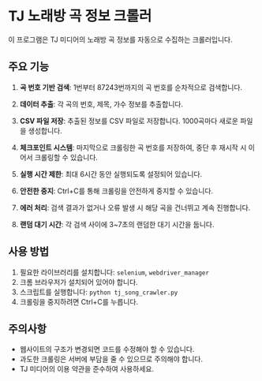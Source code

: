 # TJ 노래방 곡 정보 크롤러

이 프로그램은 TJ 미디어의 노래방 곡 정보를 자동으로 수집하는 크롤러입니다.

## 주요 기능

1. **곡 번호 기반 검색**: 1번부터 87243번까지의 곡 번호를 순차적으로 검색합니다.

2. **데이터 추출**: 각 곡의 번호, 제목, 가수 정보를 추출합니다.

3. **CSV 파일 저장**: 추출된 정보를 CSV 파일로 저장합니다. 1000곡마다 새로운 파일을 생성합니다.

4. **체크포인트 시스템**: 마지막으로 크롤링한 곡 번호를 저장하여, 중단 후 재시작 시 이어서 크롤링할 수 있습니다.

5. **실행 시간 제한**: 최대 6시간 동안 실행되도록 설정되어 있습니다.

6. **안전한 중지**: Ctrl+C를 통해 크롤링을 안전하게 중지할 수 있습니다.

7. **에러 처리**: 검색 결과가 없거나 오류 발생 시 해당 곡을 건너뛰고 계속 진행합니다.

8. **랜덤 대기 시간**: 각 검색 사이에 3~7초의 랜덤한 대기 시간을 둡니다.

## 사용 방법

1. 필요한 라이브러리를 설치합니다: `selenium`, `webdriver_manager`
2. 크롬 브라우저가 설치되어 있어야 합니다.
3. 스크립트를 실행합니다: `python tj_song_crawler.py`
4. 크롤링을 중지하려면 Ctrl+C를 누릅니다.

## 주의사항

- 웹사이트의 구조가 변경되면 코드를 수정해야 할 수 있습니다.
- 과도한 크롤링은 서버에 부담을 줄 수 있으므로 주의해야 합니다.
- TJ 미디어의 이용 약관을 준수하여 사용하세요.
